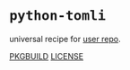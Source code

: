 # `python-tomli`

universal recipe for [user repo](../themartiancompany/ur).

[PKGBUILD](PKGBUILD)
[LICENSE](COPYING)
